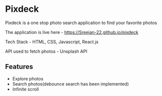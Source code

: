 # Pixdeck

Pixdeck is a one stop photo search application to find your favorite photos

The application is live here - https://Sreejan-22.github.io/pixdeck

Tech Stack - HTML, CSS, Javascript, React.js

API used to fetch photos - Unsplash API

## Features

- Explore photos
- Search photos(debounce search has been implemented)
- Infinite scroll
